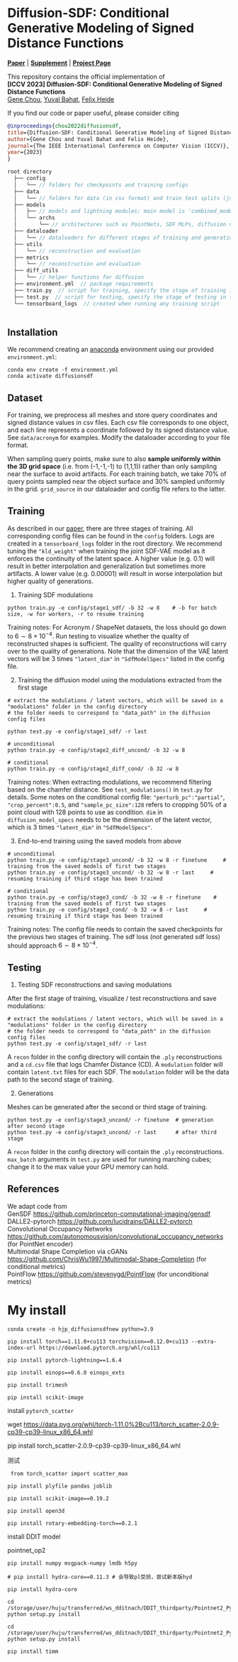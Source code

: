 # Diffusion-SDF: Conditional Generative Modeling of Signed Distance Functions

[**Paper**](https://arxiv.org/abs/2211.13757) | [**Supplement**](https://light.princeton.edu/wp-content/uploads/2023/03/diffusionsdf_supp.pdf) | [**Project Page**](https://light.princeton.edu/publication/diffusion-sdf/) <br>

This repository contains the official implementation of <br> 
**[ICCV 2023] Diffusion-SDF: Conditional Generative Modeling of Signed Distance Functions** <br>
[Gene Chou](https://genechou.com), [Yuval Bahat](https://sites.google.com/view/yuval-bahat/home), [Felix Heide](https://www.cs.princeton.edu/~fheide/) <br>


If you find our code or paper useful, please consider citing
```bibtex
@inproceedings{chou2022diffusionsdf,
title={Diffusion-SDF: Conditional Generative Modeling of Signed Distance Functions},
author={Gene Chou and Yuval Bahat and Felix Heide},
journal={The IEEE International Conference on Computer Vision (ICCV)},
year={2023}
}
```


```cpp
root directory
  ├── config  
  │   └── // folders for checkpoints and training configs
  ├── data  
  │   └── // folders for data (in csv format) and train test splits (json)
  ├── models  
  │   ├── // models and lightning modules; main model is 'combined_model.py'
  │   └── archs
  │       └── // architectures such as PointNets, SDF MLPs, diffusion network..etc
  ├── dataloader  
  │   └── // dataloaders for different stages of training and generation
  ├── utils  
  │   └── // reconstruction and evaluation
  ├── metrics  
  │   └── // reconstruction and evaluation
  ├── diff_utils  
  │   └── // helper functions for diffusion
  ├── environment.yml  // package requirements
  ├── train.py  // script for training, specify the stage of training in the config files
  ├── test.py  // script for testing, specify the stage of testing in the config files
  └── tensorboard_logs  // created when running any training script
  
```

## Installation
We recommend creating an [anaconda](https://www.anaconda.com/) environment using our provided `environment.yml`:

```
conda env create -f environment.yml
conda activate diffusionsdf
```

## Dataset
For training, we preprocess all meshes and store query coordinates and signed distance values in csv files. Each csv file corresponds to one object, and each line represents a coordinate followed by its signed distance value. See `data/acronym` for examples. Modify the dataloader according to your file format. <br>

When sampling query points, make sure to also **sample uniformly within the 3D grid space** (i.e. from (-1,-1,-1) to (1,1,1)) rather than only sampling near the surface to avoid artifacts. For each training batch, we take 70% of query points sampled near the object surface and 30% sampled uniformly in the grid. `grid_source` in our dataloader and config file refers to the latter. <br>

## Training
As described in our [paper](https://arxiv.org/abs/2211.13757), there are three stages of training. All corresponding config files can be found in the `config` folders. Logs are created in a `tensorboard_logs` folder in the root directory. We recommend tuning the `"kld_weight"` when training the joint SDF-VAE model as it enforces the continuity of the latent space. A higher value (e.g. 0.1) will result in better interpolation and generalization but sometimes more artifacts. A lower value (e.g. 0.00001) will result in worse interpolation but higher quality of generations. <br>

1. Training SDF modulations

```
python train.py -e config/stage1_sdf/ -b 32 -w 8    # -b for batch size, -w for workers, -r to resume training
```
Training notes: For Acronym / ShapeNet datasets, the loss should go down to $6 \sim 8 \times 10^{-4}$. Run testing to visualize whether the quality of reconstructed shapes is sufficient. The quality of reconstructions will carry over to the quality of generations. Note that the dimension of the VAE latent vectors will be 3 times `"latent_dim"` in `"SdfModelSpecs"` listed in the config file.

2. Training the diffusion model using the modulations extracted from the first stage 

```
# extract the modulations / latent vectors, which will be saved in a "modulations" folder in the config directory
# the folder needs to correspond to "data_path" in the diffusion config files

python test.py -e config/stage1_sdf/ -r last

# unconditional
python train.py -e config/stage2_diff_uncond/ -b 32 -w 8 

# conditional
python train.py -e config/stage2_diff_cond/ -b 32 -w 8 
```
Training notes: When extracting modulations, we recommend filtering based on the chamfer distance. See `test_modulations()` in `test.py` for details. Some notes on the conditional config file:  `"perturb_pc":"partial"`, `"crop_percent":0.5`, and `"sample_pc_size":128` refers to cropping 50% of a point cloud with 128 points to use as condition. `dim` in `diffusion_model_specs` needs to be the dimension of the latent vector, which is 3 times `"latent_dim"` in `"SdfModelSpecs"`. <br>


3. End-to-end training using the saved models from above 

```
# unconditional
python train.py -e config/stage3_uncond/ -b 32 -w 8 -r finetune     # training from the saved models of first two stages
python train.py -e config/stage3_uncond/ -b 32 -w 8 -r last     # resuming training if third stage has been trained 

# conditional
python train.py -e config/stage3_cond/ -b 32 -w 8 -r finetune    # training from the saved models of first two stages
python train.py -e config/stage3_cond/ -b 32 -w 8 -r last     # resuming training if third stage has been trained 
```
Training notes: The config file needs to contain the saved checkpoints for the previous two stages of training. The sdf loss (not generated sdf loss) should approach $6 \sim 8 \times 10^{-4}$.

## Testing
1. Testing SDF reconstructions and saving modulations

After the first stage of training, visualize / test reconstructions and save modulations:
```
# extract the modulations / latent vectors, which will be saved in a "modulations" folder in the config directory
# the folder needs to correspond to "data_path" in the diffusion config files
python test.py -e config/stage1_sdf/ -r last
```
A `recon` folder in the config directory will contain the `.ply` reconstructions and a `cd.csv` file that logs Chamfer Distance (CD). A `modulation` folder will contain `latent.txt` files for each SDF. The `modulation` folder will be the data path to the second stage of training.

2. Generations 

Meshes can be generated after the second or third stage of training.
```
python test.py -e config/stage3_uncond/ -r finetune  # generation after second stage 
python test.py -e config/stage3_uncond/ -r last      # after third stage 
```
A `recon` folder in the config directory will contain the `.ply` reconstructions. `max_batch` arguments in `test.py` are used for running marching cubes; change it to the max value your GPU memory can hold.


## References
We adapt code from <br>
GenSDF https://github.com/princeton-computational-imaging/gensdf <br>
DALLE2-pytorch https://github.com/lucidrains/DALLE2-pytorch <br>
Convolutional Occupancy Networks https://github.com/autonomousvision/convolutional_occupancy_networks (for PointNet encoder) <br>
Multimodal Shape Completion via cGANs https://github.com/ChrisWu1997/Multimodal-Shape-Completion (for conditional metrics) <br>
PointFlow https://github.com/stevenygd/PointFlow (for unconditional metrics)

# My install

```
conda create -n hjp_diffusionsdfnew python=3.9

pip install torch==1.11.0+cu113 torchvision==0.12.0+cu113 --extra-index-url https://download.pytorch.org/whl/cu113

pip install pytorch-lightning==1.6.4

pip install einops==0.6.0 einops_exts

pip install trimesh

pip install scikit-image
```

install `pytorch_scatter`

<!-- ```
conda activate hjp_diffusionsdfnew

git clone git@github.com:Dawnborn/pytorch_scatter.git

cd pytorch_scatter

python setup.py install
``` -->

wget https://data.pyg.org/whl/torch-1.11.0%2Bcu113/torch_scatter-2.0.9-cp39-cp39-linux_x86_64.whl

pip install torch_scatter-2.0.9-cp39-cp39-linux_x86_64.whl

测试
```
 from torch_scatter import scatter_max
```

```
pip install plyfile pandas joblib

pip install scikit-image==0.19.2

pip install open3d

pip install rotary-embedding-torch==0.2.1
```

install DDIT model

pointnet_op2
```
pip install numpy msgpack-numpy lmdb h5py 

# pip install hydra-core==0.11.3 # 会导致pl受损，尝试新本版hyd

pip install hydra-core

cd /storage/user/huju/transferred/ws_dditnach/DDIT_thirdparty/Pointnet2_PyTorch/pointnet2_ops_lib
python setup.py install

cd /storage/user/huju/transferred/ws_dditnach/DDIT_thirdparty/Pointnet2_PyTorch/
python setup.py install

pip install timm
```